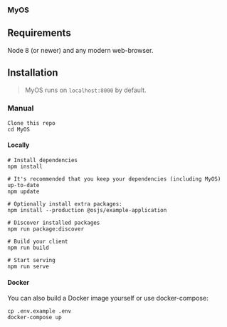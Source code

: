 ### MyOS

## Requirements

Node 8 (or newer) and any modern web-browser.

## Installation

> MyOS runs on `localhost:8000` by default.


### Manual

```
Clone this repo
cd MyOS
```

#### Locally

```
# Install dependencies
npm install

# It's recommended that you keep your dependencies (including MyOS) up-to-date
npm update

# Optionally install extra packages:
npm install --production @osjs/example-application

# Discover installed packages
npm run package:discover

# Build your client
npm run build

# Start serving
npm run serve
```

#### Docker

You can also build a Docker image yourself or use docker-compose:

```
cp .env.example .env
docker-compose up
```
